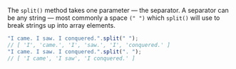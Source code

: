 The `split()` method takes one parameter — the separator. A separator can be any string — most commonly a space `(" ")` which `split()` will use to break strings up into array elements.

```js
"I came. I saw. I conquered.".split(" "); 
// [ 'I', 'came.', 'I', 'saw.', 'I', 'conquered.' ] 
"I came. I saw. I conquered.".split(". "); 
// [ 'I came', 'I saw', 'I conquered.' ]
```